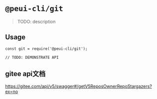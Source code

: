 # `@peui-cli/git`

> TODO: description

## Usage

```
const git = require('@peui-cli/git');

// TODO: DEMONSTRATE API
```

## gitee api文档
https://gitee.com/api/v5/swagger#/getV5ReposOwnerRepoStargazers?ex=no
